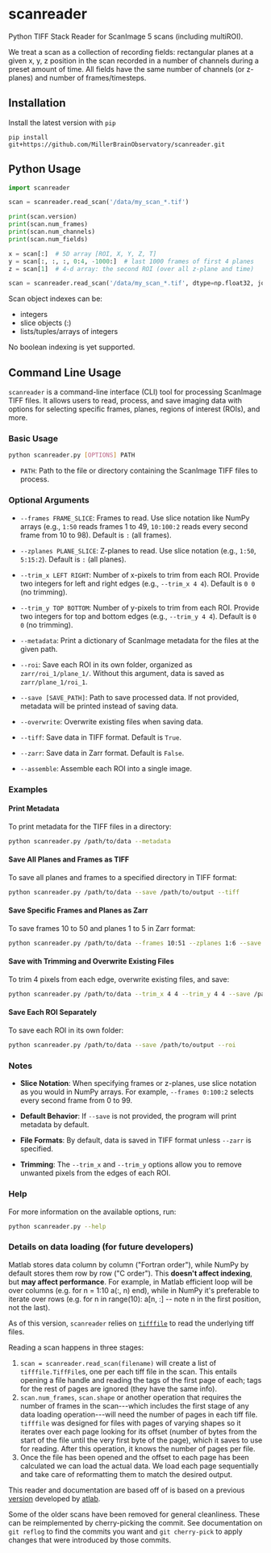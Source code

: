 # scanreader

Python TIFF Stack Reader for ScanImage 5 scans (including multiROI).

We treat a scan as a collection of recording fields:
rectangular planes at a given x, y, z position in the scan
recorded in a number of channels during a preset amount of time.
All fields have the same number of channels (or z-planes) and number of frames/timesteps.

## Installation

Install the latest version with `pip`

```shell
pip install git+https://github.com/MillerBrainObservatory/scanreader.git
```

## Python Usage

```python
import scanreader

scan = scanreader.read_scan('/data/my_scan_*.tif')

print(scan.version)
print(scan.num_frames)
print(scan.num_channels)
print(scan.num_fields)

x = scan[:]  # 5D array [ROI, X, Y, Z, T]
y = scan[:, :, :, 0:4, -1000:]  # last 1000 frames of first 4 planes
z = scan[1]  # 4-d array: the second ROI (over all z-plane and time)

scan = scanreader.read_scan('/data/my_scan_*.tif', dtype=np.float32, join_contiguous=True)
```

Scan object indexes can be:

- integers
- slice objects (:)
- lists/tuples/arrays of integers

No boolean indexing is yet supported.

## Command Line Usage

`scanreader` is a command-line interface (CLI) tool for processing ScanImage TIFF files. It allows users to read, process, and save imaging data with options for selecting specific frames, planes, regions of interest (ROIs), and more.

### Basic Usage

```bash
python scanreader.py [OPTIONS] PATH
```

- `PATH`: Path to the file or directory containing the ScanImage TIFF files to process.

### Optional Arguments

- `--frames FRAME_SLICE`: Frames to read. Use slice notation like NumPy arrays (e.g., `1:50` reads frames 1 to 49, `10:100:2` reads every second frame from 10 to 98). Default is `:` (all frames).

- `--zplanes PLANE_SLICE`: Z-planes to read. Use slice notation (e.g., `1:50`, `5:15:2`). Default is `:` (all planes).

- `--trim_x LEFT RIGHT`: Number of x-pixels to trim from each ROI. Provide two integers for left and right edges (e.g., `--trim_x 4 4`). Default is `0 0` (no trimming).

- `--trim_y TOP BOTTOM`: Number of y-pixels to trim from each ROI. Provide two integers for top and bottom edges (e.g., `--trim_y 4 4`). Default is `0 0` (no trimming).

- `--metadata`: Print a dictionary of ScanImage metadata for the files at the given path.

- `--roi`: Save each ROI in its own folder, organized as `zarr/roi_1/plane_1/`. Without this argument, data is saved as `zarr/plane_1/roi_1`.

- `--save [SAVE_PATH]`: Path to save processed data. If not provided, metadata will be printed instead of saving data.

- `--overwrite`: Overwrite existing files when saving data.

- `--tiff`: Save data in TIFF format. Default is `True`.

- `--zarr`: Save data in Zarr format. Default is `False`.

- `--assemble`: Assemble each ROI into a single image.

### Examples

#### Print Metadata

To print metadata for the TIFF files in a directory:

```bash
python scanreader.py /path/to/data --metadata
```

#### Save All Planes and Frames as TIFF

To save all planes and frames to a specified directory in TIFF format:

```bash
python scanreader.py /path/to/data --save /path/to/output --tiff
```

#### Save Specific Frames and Planes as Zarr

To save frames 10 to 50 and planes 1 to 5 in Zarr format:

```bash
python scanreader.py /path/to/data --frames 10:51 --zplanes 1:6 --save /path/to/output --zarr
```

#### Save with Trimming and Overwrite Existing Files

To trim 4 pixels from each edge, overwrite existing files, and save:

```bash
python scanreader.py /path/to/data --trim_x 4 4 --trim_y 4 4 --save /path/to/output --overwrite
```

#### Save Each ROI Separately

To save each ROI in its own folder:

```bash
python scanreader.py /path/to/data --save /path/to/output --roi
```

### Notes

- **Slice Notation**: When specifying frames or z-planes, use slice notation as you would in NumPy arrays. For example, `--frames 0:100:2` selects every second frame from 0 to 99.

- **Default Behavior**: If `--save` is not provided, the program will print metadata by default.

- **File Formats**: By default, data is saved in TIFF format unless `--zarr` is specified.

- **Trimming**: The `--trim_x` and `--trim_y` options allow you to remove unwanted pixels from the edges of each ROI.

### Help

For more information on the available options, run:

```bash
python scanreader.py --help
```

### Details on data loading (for future developers)

Matlab stores data column by column ("Fortran order"), while NumPy by default stores them row by row ("C order").
This **doesn't affect indexing**, but **may affect performance**.
For example, in Matlab efficient loop will be over columns (e.g. for n = 1:10 a(:, n) end),
while in NumPy it's preferable to iterate over rows (e.g. for n in range(10): a[n, :] -- note n in the first position, not the last). 

As of this version, `scanreader` relies on [`tifffile`](https://pypi.org/project/tifffile/) to read the underlying tiff files.

Reading a scan happens in three stages:
1. `scan = scanreader.read_scan(filename)` will create a list of `tifffile.TiffFile`s, one per each tiff file in the scan. This entails opening a file handle and reading the tags of the first page of each; tags for the rest of pages are ignored (they have the same info).
2. `scan.num_frames`, `scan.shape` or another operation that requires the number of frames in the scan---which includes the first stage of any data loading operation---will need the number of pages in each tiff file. `tifffile` was designed for files with pages of varying shapes so it iterates over each page looking for its offset (number of bytes from the start of the file until the very first byte of the page), which it saves to use for reading. After this operation, it knows the number of pages per file.
3. Once the file has been opened and the offset to each page has been calculated we can load the actual data. We load each page sequentially and take care of reformatting them to match the desired output.

This reader and documentation are based off of  is based on a previous [version](https://github.com/atlab/scanreader) developed by [atlab](https://github.com/atlab/).

Some of the older scans have been removed for general cleanliness. These can be reimplemented by cherry-picking the commit. See documentation on `git reflog` to find the commits you want and `git cherry-pick` to apply changes that were introduced by those commits.
